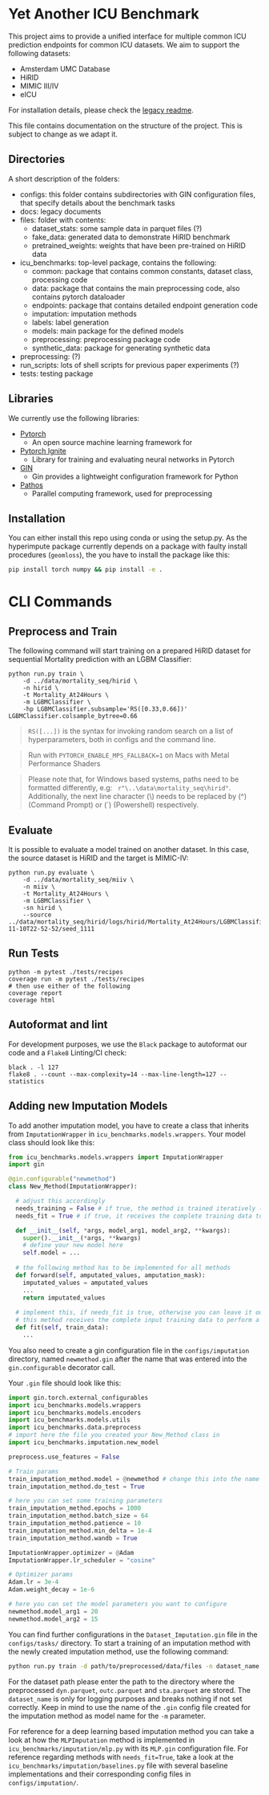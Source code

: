 # Yet Another ICU Benchmark
This project aims to provide a unified interface for multiple common ICU prediction endpoints for common ICU datasets. 
We aim to support the following datasets: 
- Amsterdam UMC Database
- HiRID
- MIMIC III/IV
- eICU

For installation details, please check the [legacy readme](README_old.md). 

This file contains documentation on the structure of the project. This is subject to change as we adapt it.
## Directories
A short description of the folders:
- configs: this folder contains subdirectories with GIN configuration files, that specify details about the benchmark tasks
- docs: legacy documents
- files: folder with contents:
  - dataset_stats: some sample data in parquet files (?)
  - fake_data: generated data to demonstrate HiRID benchmark
  - pretrained_weights: weights that have been pre-trained on HiRID data
- icu_benchmarks: top-level package, contains the following:
  - common: package that contains common constants, dataset class, processing code
  - data: package that contains the main preprocessing code, also contains pytorch dataloader
  - endpoints: package that contains detailed endpoint generation code
  - imputation: imputation methods
  - labels: label generation
  - models: main package for the defined models
  - preprocessing: preprocessing package code
  - synthetic_data: package for generating synthetic data
- preprocessing: (?)
- run_scripts: lots of shell scripts for previous paper experiments (?)
- tests: testing package

## Libraries
We currently use the following libraries:
- [Pytorch](https://pytorch.org/) 
    - An open source machine learning framework for 
- [Pytorch Ignite](https://github.com/pytorch/ignite)
    - Library for training and evaluating neural networks in Pytorch
- [GIN](https://github.com/google/gin-config)
    - Gin provides a lightweight configuration framework for Python
- [Pathos](https://pathos.readthedocs.io/en/latest/)
  - Parallel computing framework, used for preprocessing

## Installation

You can either install this repo using conda or using the setup.py. As the hyperimpute package currently depends on a package with faulty install procedures (`geomloss`), the you have to install the package like this:
```bash
pip install torch numpy && pip install -e .
```

# CLI Commands

## Preprocess and Train
The following command will start training on a prepared HiRID dataset for sequential Mortality prediction with an LGBM Classifier: 
```
python run.py train \
    -d ../data/mortality_seq/hirid \
    -n hirid \
    -t Mortality_At24Hours \
    -m LGBMClassifier \
    -hp LGBMClassifier.subsample='RS([0.33,0.66])' LGBMClassifier.colsample_bytree=0.66
```
> `RS([...])` is the syntax for invoking random search on a list of hyperparameters, both in configs and the command line.

> Run with `PYTORCH_ENABLE_MPS_FALLBACK=1` on Macs with Metal Performance Shaders

> Please note that, for Windows based systems, paths need to be formatted differently, e.g: ` r"\..\data\mortality_seq\hirid"`.
> Additionally, the next line character (\\)  needs to be replaced by (^) (Command Prompt) or (`) (Powershell) respectively.
## Evaluate
It is possible to evaluate a model trained on another dataset. In this case, the source dataset is HiRID and the target is MIMIC-IV:
```
python run.py evaluate \
    -d ../data/mortality_seq/miiv \
    -n miiv \
    -t Mortality_At24Hours \
    -m LGBMClassifier \
    -sn hirid \
    --source ../data/mortality_seq/hirid/logs/hirid/Mortality_At24Hours/LGBMClassifier/2022-11-10T22-52-52/seed_1111
```

## Run Tests
```
python -m pytest ./tests/recipes
coverage run -m pytest ./tests/recipes
# then use either of the following
coverage report
coverage html
```

## Autoformat and lint
For development purposes, we use the `Black` package to autoformat our code and a `Flake8` Linting/CI check:
```
black . -l 127
flake8 . --count --max-complexity=14 --max-line-length=127 --statistics
```

## Adding new Imputation Models

To add another imputation model, you have to create a class that inherits from `ImputationWrapper` in `icu_benchmarks.models.wrappers`. Your model class should look like this:

```python
from icu_benchmarks.models.wrappers import ImputationWrapper
import gin

@gin.configurable("newmethod")
class New_Method(ImputationWrapper):

  # adjust this accordingly
  needs_training = False # if true, the method is trained iteratively (like a deep learning model)
  needs_fit = True # if true, it receives the complete training data to perform a fit on

  def __init__(self, *args, model_arg1, model_arg2, **kwargs):
    super().__init__(*args, **kwargs)
    # define your new model here
    self.model = ...
  
  # the following method has to be implemented for all methods
  def forward(self, amputated_values, amputation_mask):
    imputated_values = amputated_values
    ...
    return imputated_values
  
  # implement this, if needs_fit is true, otherwise you can leave it out.
  # this method receives the complete input training data to perform a fit on.
  def fit(self, train_data):
    ...
```

You also need to create a gin configuration file in the `configs/imputation` directory, 
named `newmethod.gin` after the name that was entered into the `gin.configurable` decorator call.

Your `.gin` file should look like this:
```python
import gin.torch.external_configurables
import icu_benchmarks.models.wrappers
import icu_benchmarks.models.encoders
import icu_benchmarks.models.utils
import icu_benchmarks.data.preprocess
# import here the file you created your New_Method class in
import icu_benchmarks.imputation.new_model

preprocess.use_features = False

# Train params
train_imputation_method.model = @newmethod # change this into the name of the gin configuration file
train_imputation_method.do_test = True

# here you can set some training parameters
train_imputation_method.epochs = 1000
train_imputation_method.batch_size = 64
train_imputation_method.patience = 10
train_imputation_method.min_delta = 1e-4
train_imputation_method.wandb = True

ImputationWrapper.optimizer = @Adam
ImputationWrapper.lr_scheduler = "cosine"

# Optimizer params
Adam.lr = 3e-4
Adam.weight_decay = 1e-6

# here you can set the model parameters you want to configure
newmethod.model_arg1 = 20
newmethod.model_arg2 = 15
```

You can find further configurations in the `Dataset_Imputation.gin` file in the `configs/tasks/` directory.
To start a training of an imputation method with the newly created imputation method, use the following command:

```bash
python run.py train -d path/to/preprocessed/data/files -n dataset_name -t Dataset_Imputation -m newmethod
```

For the dataset path please enter the path to the directory where the preprocessed `dyn.parquet`, `outc.parquet` and `sta.parquet` are stored. The `dataset_name` is only for logging purposes and breaks nothing if not set correctly. Keep in mind to use the name of the `.gin` config file created for the imputation method as model name for the `-m` parameter.

For reference for a deep learning based imputation method you can take a look at how the `MLPImputation` method is implemented in `icu_benchmarks/imputation/mlp.py` with its `MLP.gin` configuration file. For reference regarding methods with `needs_fit=True`, take a look at the `icu_benchmarks/imputation/baselines.py` file with several baseline implementations and their corresponding config files in `configs/imputation/`.